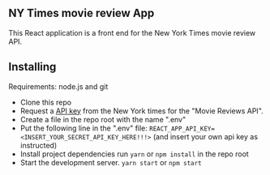 ## NY Times movie review App

This React application is a front end for the New York Times movie review API.

## Installing

Requirements: node.js and git

* Clone this repo
* Request a [API key](https://developer.nytimes.com/signup) from the New York times for the "Movie Reviews API".
* Create a file in the repo root with the name ".env"
* Put the following line in the ".env" file:
  `REACT_APP_API_KEY=<INSERT_YOUR_SECRET_API_KEY_HERE!!!>` (and insert your own api key as instructed)
* Install project dependencies run `yarn` or `npm install` in the repo root
* Start the development server. `yarn start` or `npm start`
